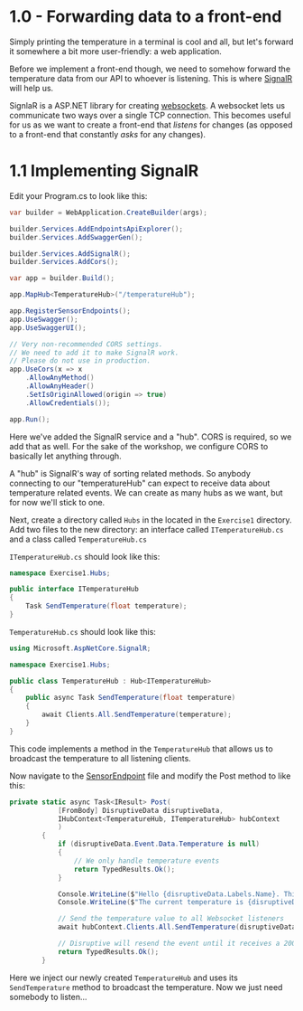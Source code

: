 # 1.0 - Forwarding data to a front-end

Simply printing the temperature in a terminal is cool and all, but let's forward it somewhere a bit more user-friendly: a web application.

<!-- I'll give you two choices, choose one:

1. Scaffold a front-end in this directory with [Vite](https://vitejs.dev/guide/).

Preferably use a React with Typescript. So do: `npm create vite@latest front-end -- --template react-ts`  -->

Before we implement a front-end though, we need to somehow forward the temperature data from our API to whoever is listening. This is where [SignalR](https://dotnet.microsoft.com/en-us/apps/aspnet/signalr) will help us.

SignlaR is a ASP.NET library for creating [websockets](https://en.wikipedia.org/wiki/WebSocket). A websocket lets us communicate two ways over a single TCP connection. This becomes useful for us as we want to create a front-end that <i>listens</i> for changes (as opposed to a front-end that constantly <i>asks</i> for any changes).

# 1.1 Implementing SignalR

Edit your Program.cs to look like this:

```csharp
var builder = WebApplication.CreateBuilder(args);

builder.Services.AddEndpointsApiExplorer();
builder.Services.AddSwaggerGen();

builder.Services.AddSignalR();
builder.Services.AddCors();

var app = builder.Build();

app.MapHub<TemperatureHub>("/temperatureHub");

app.RegisterSensorEndpoints();
app.UseSwagger();
app.UseSwaggerUI();

// Very non-recommended CORS settings.
// We need to add it to make SignalR work.
// Please do not use in production.
app.UseCors(x => x
    .AllowAnyMethod()
    .AllowAnyHeader()
    .SetIsOriginAllowed(origin => true)
    .AllowCredentials());

app.Run();
```

Here we've added the SignalR service and a "hub". CORS is required, so we add that as well. For the sake of the workshop, we configure CORS to basically let anything through.

A "hub" is SignalR's way of sorting related methods. So anybody connecting to our "temperatureHub" can expect to receive data about temperature related events. We can create as many hubs as we want, but for now we'll stick to one.

Next, create a directory called `Hubs` in the located in the `Exercise1` directory. Add two files to the new directory: an interface called `ITemperatureHub.cs` and a class called `TemperatureHub.cs`

`ITemperatureHub.cs` should look like this:

```csharp
namespace Exercise1.Hubs;

public interface ITemperatureHub
{
    Task SendTemperature(float temperature);
}
```

`TemperatureHub.cs` should look like this:

```csharp
using Microsoft.AspNetCore.SignalR;

namespace Exercise1.Hubs;

public class TemperatureHub : Hub<ITemperatureHub>
{
    public async Task SendTemperature(float temperature)
    {
        await Clients.All.SendTemperature(temperature);
    }
}
```

This code implements a method in the `TemperatureHub` that allows us to broadcast the temperature to all listening clients.

Now navigate to the [SensorEndpoint]('./Endpoints/SensorEndpoints.cs') file and modify the Post method to like this:

```csharp
private static async Task<IResult> Post(
            [FromBody] DisruptiveData disruptiveData,
            IHubContext<TemperatureHub, ITemperatureHub> hubContext
            )
        {
            if (disruptiveData.Event.Data.Temperature is null)
            {
                // We only handle temperature events
                return TypedResults.Ok();
            }

            Console.WriteLine($"Hello {disruptiveData.Labels.Name}. This is your sensor calling.");
            Console.WriteLine($"The current temperature is {disruptiveData.Event.Data.Temperature.Value}" + "️\u00b0C");

            // Send the temperature value to all Websocket listeners
            await hubContext.Clients.All.SendTemperature(disruptiveData.Event.Data.Temperature.Value);

            // Disruptive will resend the event until it receives a 200 OK
            return TypedResults.Ok();
        }
```

Here we inject our newly created `TemperatureHub` and uses its `SendTemperature` method to broadcast the temperature. Now we just need somebody to listen...

